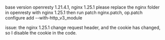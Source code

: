 base version openresty 1.21.4.1, nginx 1.25.1
please replace the nginx folder in openresty with nginx 1.25.1
then run patch nginx.patch, op.patch
configure add --with-http_v3_module

issue: the nginx 1.25.1 change request header, and the cookie has changed, so I disable the cookie in the code.
